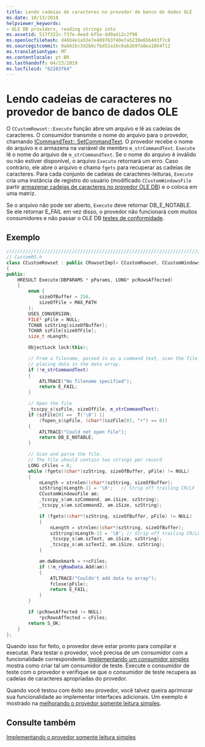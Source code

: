 ```yaml
---
title: Lendo cadeias de caracteres no provedor de banco de dados OLE
ms.date: 10/13/2018
helpviewer_keywords:
- OLE DB providers, reading strings into
ms.assetid: 517f322c-f37e-4eed-bf5e-dd9a412c2f98
ms.openlocfilehash: d46b4e1a53e7e489763f40e7a5238e65b493f7c8
ms.sourcegitcommit: 0ab61bc3d2b6cfbd52a16c6ab2b97a8ea1864f12
ms.translationtype: MT
ms.contentlocale: pt-BR
ms.lasthandoff: 04/23/2019
ms.locfileid: "62283764"
---
```

# <a name="reading-strings-into-the-ole-db-provider"></a>Lendo cadeias de caracteres no provedor de banco de dados OLE

O `CCustomRowset::Execute` função abre um arquivo e lê as cadeias de caracteres. O consumidor transmite o nome do arquivo para o provedor, chamando [ICommandText:: SetCommandText](/previous-versions/windows/desktop/ms709757(v=vs.85)). O provedor recebe o nome do arquivo e o armazena na variável de membro `m_strCommandText`. `Execute` lê o nome do arquivo de `m_strCommandText`. Se o nome do arquivo é inválido ou não estiver disponível, o arquivo `Execute` retornará um erro. Caso contrário, ele abre o arquivo e chama `fgets` para recuperar as cadeias de caracteres. Para cada conjunto de cadeias de caracteres-leituras, `Execute` cria uma instância de registro do usuário (modificado `CCustomWindowsFile` partir [armazenar cadeias de caracteres no provedor OLE DB](../../data/oledb/storing-strings-in-the-ole-db-provider.md)) e o coloca em uma matriz.

Se o arquivo não pode ser aberto, `Execute` deve retornar DB_E_NOTABLE. Se ele retornar E_FAIL em vez disso, o provedor não funcionará com muitos consumidores e não passar o OLE DB [testes de conformidade](../../data/oledb/testing-your-provider.md).

## <a name="example"></a>Exemplo

```cpp
/////////////////////////////////////////////////////////////////////////
// CustomRS.h
class CCustomRowset : public CRowsetImpl< CCustomRowset, CCustomWindowsFile, CCustomCommand>
{
public:
    HRESULT Execute(DBPARAMS * pParams, LONG* pcRowsAffected)
    {
        enum {
            sizeOfBuffer = 256,
            sizeOfFile = MAX_PATH
        };
        USES_CONVERSION;
        FILE* pFile = NULL;
        TCHAR szString[sizeOfBuffer];
        TCHAR szFile[sizeOfFile];
        size_t nLength;

        ObjectLock lock(this);

        // From a filename, passed in as a command text, scan the file
        // placing data in the data array.
        if (!m_strCommandText)
        {
            ATLTRACE("No filename specified");
            return E_FAIL;
        }

        // Open the file
        _tcscpy_s(szFile, sizeOfFile, m_strCommandText);
        if (szFile[0] == _T('\0') ||
            (fopen_s(&pFile, (char*)&szFile[0], "r") == 0))
        {
            ATLTRACE("Could not open file");
            return DB_E_NOTABLE;
        }

        // Scan and parse the file.
        // The file should contain two strings per record
        LONG cFiles = 0;
        while (fgets((char*)szString, sizeOfBuffer, pFile) != NULL)
        {
            nLength = strnlen((char*)szString, sizeOfBuffer);
            szString[nLength-1] = '\0';   // Strip off trailing CR/LF
            CCustomWindowsFile am;
            _tcscpy_s(am.szCommand, am.iSize, szString);
            _tcscpy_s(am.szCommand2, am.iSize, szString);

            if (fgets((char*)szString, sizeOfBuffer, pFile) != NULL)
            {
                nLength = strnlen((char*)szString, sizeOfBuffer);
                szString[nLength-1] = '\0'; // Strip off trailing CR/LF
                _tcscpy_s(am.szText, am.iSize, szString);
                _tcscpy_s(am.szText2, am.iSize, szString);
            }

            am.dwBookmark = ++cFiles;
            if (!m_rgRowData.Add(am))
            {
                ATLTRACE("Couldn't add data to array");
                fclose(pFile);
                return E_FAIL;
            }
        }

        if (pcRowsAffected != NULL)
            *pcRowsAffected = cFiles;
        return S_OK;
    }
};
```

Quando isso for feito, o provedor deve estar pronto para compilar e executar. Para testar o provedor, você precisa de um consumidor com a funcionalidade correspondente. [Implementando um consumidor simples](../../data/oledb/implementing-a-simple-consumer.md) mostra como criar tal um consumidor de teste. Execute o consumidor de teste com o provedor e verifique se que o consumidor de teste recupera as cadeias de caracteres apropriadas do provedor.

Quando você testou com êxito seu provedor, você talvez queira aprimorar sua funcionalidade ao implementar interfaces adicionais. Um exemplo é mostrado na [melhorando o provedor somente leitura simples](../../data/oledb/enhancing-the-simple-read-only-provider.md).

## <a name="see-also"></a>Consulte também

[Implementando o provedor somente leitura simples](../../data/oledb/implementing-the-simple-read-only-provider.md)<br/>
